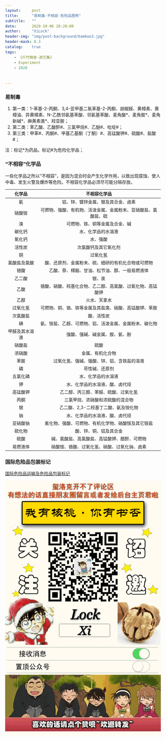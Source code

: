 ```yaml
---
layout:     post
title:      "易制毒·不相容·危险品图例"
subtitle:   ""
date:       2020-10-06 20:20:00
author:     "XiLock"
header-img: "img/post-background/bamboo3.jpg"
header-mask: 0.3
catalog:    true
tags:
    - 《斤竹精舍·游艺集》
    - Experiment
    - 2020


---
```


### 易制毒
1. 第一类：1-苯基-2-丙酮、3,4-亚甲基二氧苯基-2-丙酮、胡椒醛、黄樟素、黄樟油、异黄樟素、N-乙酰邻氨基苯酸、邻氨基苯酸、麦角酸\*、麦角胺\*、麦角新碱\*、麻黄素类\*、羟亚胺；
1. 第二类：苯乙酸、乙酸酐\#、三氯甲烷\#、乙醚\#、吡啶\#；
1. 第三类：甲苯\#、丙酮\#、甲基乙基酮（丁酮）\#、高锰酸钾\#、硫酸\#、盐酸\#；

注：标记\*为药品，标记\#为危险化学品；

### “不相容”化学品
一些化学品之所以“不相容”，是因为混合时会产生化学作用，以致出现腐蚀、使人中毒、发生火警及爆炸等危险。不相容化学品必须尽可能分隔存放。

|化学品|不相容化学品|
|:------:|:------:|
|氨|铝、锌、镀锌金属、银及其合金、卤素|
|硝酸铵|可燃物、强酸、有机物、活泼金属、金属粉末、亚硝酸盐、氯酸盐、硫|
|溴|可燃物、铁、铜等金属及合金、碱|
|碳化钙|水、化学品的水溶液|
|氧化钙|水、强酸|
|活性炭|次氯酸钙及其它氧化剂|
|铜|过氧化氢|
|氯酸盐及氯酸|酸、还原剂、金属粉末、硫、细研的有机化合物或可燃物|
|铬酸|乙酸、萘、樟脑、甘油、松节油、醇、一般易燃液体|
|乙二酸|银、汞|
|乙酸|铬酸、硝酸、羟基化合物、乙二醇、高氯酸、过氧化物、高锰酸钾|
|乙醇|火水、天拿水|
|过氧化氢|可燃物、铜、铬、铁等金属及其盐类、硝酸、高锰酸钾、苯胺|
|次氯酸盐|酸、活性炭|
|碘|氨、铵盐、乙醛、可燃物、铝、活泼金属、金属粉末、碳化物|
|甲醛及其水溶液|强酸、强碱、碱金属、胺、氨、酚|
|硝酸盐|硫酸|
|浓硝酸|金属、有机化合物|
|苯胺|过氧化氢、强碱、强酸、锌、铝、含铁盐的溶液|
|磷|苛性碱、还原剂|
|五氯化磷|水、化学品的水溶液|
|钾|水、化学品的水溶液、酸、卤代烃|
|高锰酸钾|乙二醇、丙三醇、苯醛、硫酸、过氧化氢|
|丙酮|三氯甲烷、浓硝酸和浓硫酸的混合物|
|银|乙二酸、2,3-二羟基丁二酸、氨及铵化物|
|钠|水、化学品的水溶液、酸、卤代烃|
|亚硝酸钠|氰化物、强酸、可燃物、有机化学物、硝酸铵及其它铵盐|
|硫化物|酸、锌、铜、铝及其合金|
|硫酸|碱、氯酸盐、高氯酸盐、高锰酸钾、醋酐、可燃物|
|易燃液体|硝酸铵、铬酸、过氧化氢、硝酸、过氧化钠、卤素|

### 国际危险品包装标记
[国际危险品运输及危险品包装标记](https://www.52by.com/article/39233)

![](/img/wc-tail.GIF)
